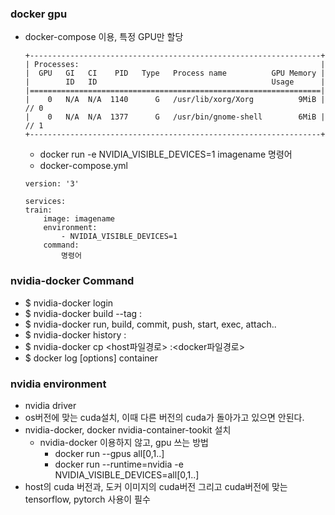 ### docker gpu
- docker-compose 이용, 특정 GPU만 할당
    ```
    +-----------------------------------------------------------------+
    | Processes:                                                      |
    |  GPU   GI   CI    PID   Type   Process name          GPU Memory |
    |        ID   ID                                       Usage      |
    |=================================================================|
    |    0   N/A  N/A  1140      G   /usr/lib/xorg/Xorg          9MiB | // 0
    |    0   N/A  N/A  1377      G   /usr/bin/gnome-shell        6MiB | // 1
    +-----------------------------------------------------------------+
    ```

    - docker run -e NVIDIA_VISIBLE_DEVICES=1 imagename 명령어
    - docker-compose.yml
    ```
    version: '3'

    services:
    train:
        image: imagename
        environment:
            - NVIDIA_VISIBLE_DEVICES=1
        command:
            명령어
    ```


### nvidia-docker Command
- $ nvidia-docker login
- $ nvidia-docker build --tag <imagename>:<tagname>
- $ nvidia-docker run, build, commit, push, start, exec, attach..
- $ nvidia-docker history <imagename>:<tagname>
- $ nvidia-docker cp <host파일경로> <containername>:<docker파일경로>
- $ docker log [options] container

### nvidia environment
- nvidia driver
- os버전에 맞는 cuda설치, 이때 다른 버전의 cuda가 돌아가고 있으면 안된다.
- nvidia-docker, docker nvidia-container-tookit 설치
    - nvidia-docker 이용하지 않고, gpu 쓰는 방법
        - docker run --gpus all[0,1..]
        - docker run --runtime=nvidia -e NVIDIA_VISIBLE_DEVICES=all[0,1..]
- host의 cuda 버전과, 도커 이미지의 cuda버전 그리고 cuda버전에 맞는 tensorflow, pytorch 사용이 필수